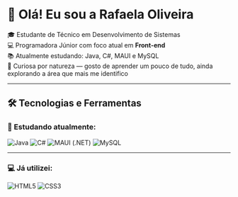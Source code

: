 # 👋 Olá! Eu sou a Rafaela Oliveira

🎓 Estudante de Técnico em Desenvolvimento de Sistemas  
💻 Programadora Júnior com foco atual em **Front-end**  
📚 Atualmente estudando: Java, C#, MAUI e MySQL  
🌱 Curiosa por natureza — gosto de aprender um pouco de tudo, ainda explorando a área que mais me identifico

---

## 🛠️ Tecnologias e Ferramentas

### 📘 Estudando atualmente:

![Java](https://cdn.jsdelivr.net/gh/devicons/devicon/icons/java/java-original.svg#gh-light-mode-only)
![C#](https://cdn.jsdelivr.net/gh/devicons/devicon/icons/csharp/csharp-original.svg#gh-light-mode-only)
![MAUI (.NET)](https://cdn.jsdelivr.net/gh/devicons/devicon/icons/dotnet/dotnet-original.svg#gh-light-mode-only)
![MySQL](https://cdn.jsdelivr.net/gh/devicons/devicon/icons/mysql/mysql-original.svg#gh-light-mode-only)

---

### 💻 Já utilizei:

![HTML5](https://cdn.jsdelivr.net/gh/devicons/devicon/icons/html5/html5-original.svg#gh-light-mode-only)
![CSS3](https://cdn.jsdelivr.net/gh/devicons/devicon/icons/css3/css3-origina)
